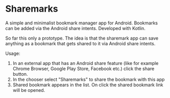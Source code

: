 # Sharemarks
A simple and minimalist bookmark manager app for Android. Bookmarks can be added via the Android share intents. Developed with Kotlin.


So far this only a prototype. The idea is that the sharemark app can save anything as a bookmark that gets shared to it via Android share intents.

Usage: 
1. In an external app that has an Android share feature (like for example Chrome Browser, Google Play Store, Facebook etc.) click the share button.
2. In the chooser select "Sharemarks" to share the bookmark with this app
3. Shared bookmark appears in the list. On click the shared bookmark link will be opened. 

